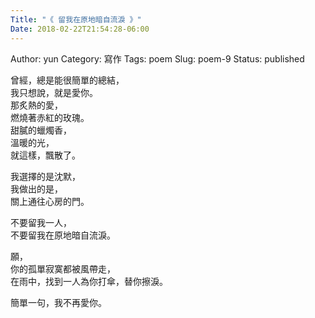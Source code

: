 ```yaml
---
Title: "《 留我在原地暗自流淚 》"
Date: 2018-02-22T21:54:28-06:00 
---
```

Author: yun
Category: 寫作
Tags: poem
Slug: poem-9
Status: published

曾經，總是能很簡單的總結，  
我只想說，就是愛你。  
那炙熱的愛，  
燃燒著赤紅的玫瑰。  
甜膩的蠟燭香，  
溫暖的光，  
就這樣，飄散了。

我選擇的是沈默，  
我做出的是，  
關上通往心房的門。

不要留我一人，  
不要留我在原地暗自流淚。

願，  
你的孤單寂寞都被風帶走，  
在雨中，找到一人為你打傘，替你擦淚。

簡單一句，我不再愛你。
